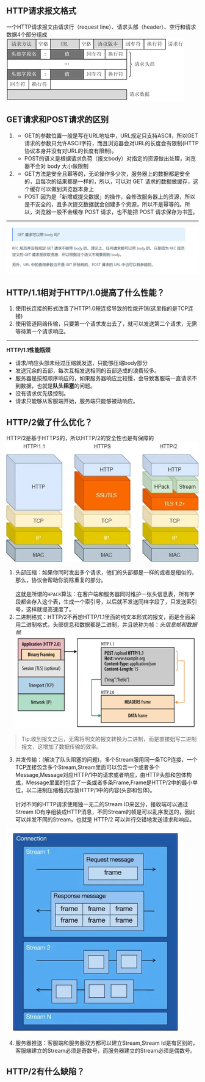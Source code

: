 ## HTTP请求报文格式
一个HTTP请求报文由请求行（request line）、请求头部（header）、空行和请求数据4个部分组成
![alt text](image-33.png)
## GET请求和POST请求的区别
1. 
    - GET的参数位置一般是写在URL地址中，URL规定只支持ASCII，所以GET请求的参数只允许ASCII字符，而且浏览器会对URL的长度会有限制(HTTP协议本身并没有对URL的长度有限制)。
    - POST的语义是根据请求负荷（报文body）对指定的资源做出处理，浏览器不会对 body 大小做限制
2. 
    - GET方法是安全且幂等的，无论操作多少次，服务器上的数据都是安全的，且每次的结果都是一样的，所以，可以对 GET 请求的数据做缓存，这个缓存可以做到浏览器本身上
    - POST 因为是「新增或提交数据」的操作，会修改服务器上的资源，所以是不安全的，且多次提交数据就会创建多个资源，所以不是幂等的。所以，浏览器一般不会缓存 POST 请求，也不能把 POST 请求保存为书签。
---
![alt text](image-34.png)

## HTTP/1.1相对于HTTP/1.0提高了什么性能？
1. 使用长连接的形式改善了HTTP1.0短连接导致的性能开销(这里指的是TCP连接)
2. 使用管道网络传输，只要第一个请求发出去了，就可以发送第二个请求，无需等待第一个请求响应。
---
**HTTP/1.1性能瓶颈**
- 请求/响应头部未经过压缩就发送，只能够压缩body部分
- 发送冗余的首部，每次互相发送相同的首部造成的浪费较多。
- 服务器是按照顺序响应的，如果服务器响应比较慢，会导致客服端一直请求不到数据，也就是**队头阻塞**的问题。
- 没有请求优先级控制。
- 请求只能够从客服端开始，服务端只能够被动响应。

## HTTP/2做了什么优化？
HTTP/2是基于HTTPS的，所以HTTP/2的安全性也是有保障的
![alt text](image-38.png)
1. 头部压缩：如果你同时发出多个请求，他们的头部都是一样的或者是相似的，那么，协议会帮助你消除重复的部分。<br><br>
这就是所谓的`HPACK`算法：在客户端和服务器同时维护一张头信息表，所有字段都会存入这个表，生成一个索引号，以后就不发送同样字段了，只发送索引号，这样就提高速度了。
2. 二进制格式：HTTP/2不再想HTTP/1.1里面的纯文本形式的报文，而是全面采用二进制格式，头部信息和数据都是二进制，并且统称为帧：*头信息帧和数据帧*
![alt text](image-39.png)
> Tip:收到报文之后，无需将明文的报文转换为二进制，而是直接姐写二进制报文，这增加了数据传输的效率。
3. 并发传输：(解决了队头阻塞的问题)，多个Stream服用同一条TCP连接，一个TCP连接包含多个Stream,Stream里面可以包含一个或者多个Message,Message对应HTTP/1中的请求或者响应，由HTTP头部和包体构成，Message里面的包含了一条或者多条Frame,Frame是HTTP/2中的最小单位，以二进制压缩格式存放HTTP/1中的内容(头部和包体)。<br><br>
针对不同的HTTP请求使用独一无二的Stream ID来区分，接收端可以通过Stream ID有序组装成HTTP消息，不同Stream的帧是可以乱序发送的，因此可以并发不同的Stream，也就是 HTTP/2 可以并行交错地发送请求和响应。

![alt text](image-40.png)


4. 服务器推送：客服端和服务器双方都可以建立Stream,Stream Id是有区别的，客服端建立的Stream必须是奇数号，而服务器建立的Stream必须是偶数号。

## HTTP/2有什么缺陷？
